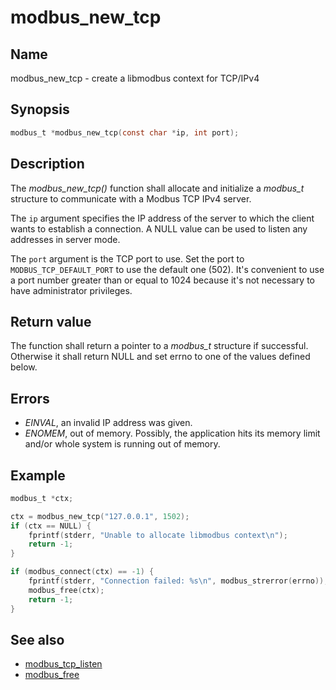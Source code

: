 # modbus_new_tcp

## Name

modbus_new_tcp - create a libmodbus context for TCP/IPv4

## Synopsis

```c
modbus_t *modbus_new_tcp(const char *ip, int port);
```

## Description

The *modbus_new_tcp()* function shall allocate and initialize a *modbus_t*
structure to communicate with a Modbus TCP IPv4 server.

The `ip` argument specifies the IP address of the server to which the client
wants to establish a connection. A NULL value can be used to listen any addresses in
server mode.

The `port` argument is the TCP port to use. Set the port to
`MODBUS_TCP_DEFAULT_PORT` to use the default one (502). It's convenient to use a
port number greater than or equal to 1024 because it's not necessary to have
administrator privileges.

## Return value

The function shall return a pointer to a *modbus_t* structure if
successful. Otherwise it shall return NULL and set errno to one of the values
defined below.

## Errors

- *EINVAL*, an invalid IP address was given.
- *ENOMEM*, out of memory. Possibly, the application hits its memory limit
  and/or whole system is running out of memory.

## Example

```c
modbus_t *ctx;

ctx = modbus_new_tcp("127.0.0.1", 1502);
if (ctx == NULL) {
    fprintf(stderr, "Unable to allocate libmodbus context\n");
    return -1;
}

if (modbus_connect(ctx) == -1) {
    fprintf(stderr, "Connection failed: %s\n", modbus_strerror(errno));
    modbus_free(ctx);
    return -1;
}
```

## See also

- [modbus_tcp_listen](modbus_tcp_listen.md)
- [modbus_free](modbus_free.md)
